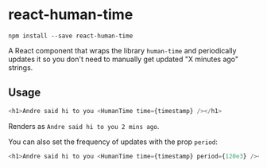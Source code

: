 # react-human-time

```
npm install --save react-human-time
```

A React component that wraps the library `human-time` and periodically updates it so you don't need to manually get updated "X minutes ago" strings.

## Usage

```js
<h1>Andre said hi to you <HumanTime time={timestamp} /></h1>
```

Renders as `Andre said hi to you 2 mins ago`.

You can also set the frequency of updates with the prop `period`:

```js
<h1>Andre said hi to you <HumanTime time={timestamp} period={120e3} /></h1>
```


